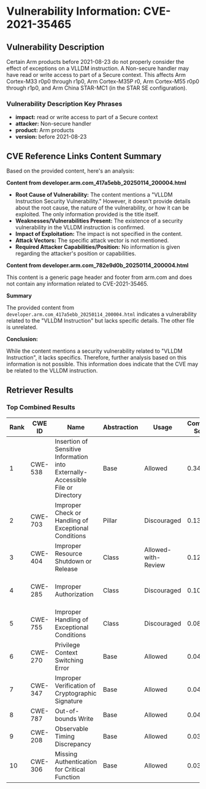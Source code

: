 # Vulnerability Information: CVE-2021-35465

## Vulnerability Description
Certain Arm products before 2021-08-23 do not properly consider the effect of exceptions on a VLLDM instruction. A Non-secure handler may have read or write access to part of a Secure context. This affects Arm Cortex-M33 r0p0 through r1p0, Arm Cortex-M35P r0, Arm Cortex-M55 r0p0 through r1p0, and Arm China STAR-MC1 (in the STAR SE configuration).

### Vulnerability Description Key Phrases
- **impact:** read or write access to part of a Secure context
- **attacker:** Non-secure handler
- **product:** Arm products
- **version:** before 2021-08-23

## CVE Reference Links Content Summary
Based on the provided content, here's an analysis:

**Content from developer.arm.com_417a5ebb_20250114_200004.html**

*   **Root Cause of Vulnerability:** The content mentions a "VLLDM Instruction Security Vulnerability." However, it doesn't provide details about the root cause, the nature of the vulnerability, or how it can be exploited. The only information provided is the title itself.
*   **Weaknesses/Vulnerabilities Present:** The existence of a security vulnerability in the VLLDM instruction is confirmed.
*   **Impact of Exploitation:** The impact is not specified in the content.
*  **Attack Vectors:** The specific attack vector is not mentioned.
*   **Required Attacker Capabilities/Position:** No information is given regarding the attacker's position or capabilities.

**Content from developer.arm.com_782e9d0b_20250114_200004.html**

This content is a generic page header and footer from arm.com and does not contain any information related to CVE-2021-35465.

**Summary**

The provided content from `developer.arm.com_417a5ebb_20250114_200004.html` indicates a vulnerability related to the "VLLDM Instruction" but lacks specific details. The other file is unrelated.

**Conclusion:**

While the content mentions a security vulnerability related to "VLLDM Instruction", it lacks specifics. Therefore, further analysis based on this information is not possible. This information does indicate that the CVE may be related to the VLLDM instruction.

## Retriever Results

### Top Combined Results

| Rank | CWE ID | Name | Abstraction | Usage | Combined Score | Retrievers | Individual Scores |
|------|--------|------|-------------|-------|---------------|------------|-------------------|
| 1 | CWE-538 | Insertion of Sensitive Information into Externally-Accessible File or Directory | Base | Allowed | 0.3424 | sparse, graph | sparse: 0.079, graph: 0.832 |
| 2 | CWE-703 | Improper Check or Handling of Exceptional Conditions | Pillar | Discouraged | 0.1311 | dense, sparse | dense: 0.537, sparse: 0.213 |
| 3 | CWE-404 | Improper Resource Shutdown or Release | Class | Allowed-with-Review | 0.1264 | sparse, graph | sparse: 0.081, graph: 0.472 |
| 4 | CWE-285 | Improper Authorization | Class | Discouraged | 0.1007 | sparse, graph | sparse: 0.079, graph: 0.503 |
| 5 | CWE-755 | Improper Handling of Exceptional Conditions | Class | Discouraged | 0.0849 | sparse, graph | sparse: 0.091, graph: 0.386 |
| 6 | CWE-270 | Privilege Context Switching Error | Base | Allowed | 0.0416 | sparse | sparse: 0.073 |
| 7 | CWE-347 | Improper Verification of Cryptographic Signature | Base | Allowed | 0.0413 | sparse | sparse: 0.072 |
| 8 | CWE-787 | Out-of-bounds Write | Base | Allowed | 0.0400 | sparse | sparse: 0.070 |
| 9 | CWE-208 | Observable Timing Discrepancy | Base | Allowed | 0.0387 | sparse | sparse: 0.068 |
| 10 | CWE-306 | Missing Authentication for Critical Function | Base | Allowed | 0.0381 | sparse | sparse: 0.067 |

